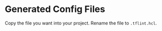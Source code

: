 # Generated Config Files

Copy the file you want into your project. Rename the file to `.tflint.hcl`.
